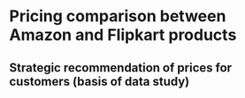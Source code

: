 # Pricing comparison between Amazon and Flipkart products
## Strategic recommendation of prices for customers (basis of data study)
